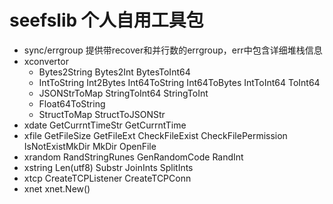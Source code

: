 # seefslib 个人自用工具包

- sync/errgroup 提供带recover和并行数的errgroup，err中包含详细堆栈信息
- xconvertor
    - Bytes2String Bytes2Int BytesToInt64
    - IntToString Int2Bytes Int64ToString Int64ToBytes IntToInt64 ToInt64
    - JSONStrToMap StringToInt64 StringToInt
    - Float64ToString
    - StructToMap StructToJSONStr
- xdate GetCurrntTimeStr GetCurrntTime
- xfile GetFileSize GetFileExt CheckFileExist CheckFilePermission IsNotExistMkDir MkDir OpenFile
- xrandom RandStringRunes GenRandomCode RandInt
- xstring Len(utf8) Substr JoinInts SplitInts
- xtcp CreateTCPListener CreateTCPConn
- xnet xnet.New()
